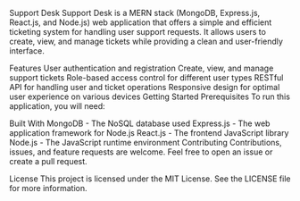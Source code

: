 Support Desk
Support Desk is a MERN stack (MongoDB, Express.js, React.js, and Node.js) web application that offers a simple and efficient ticketing system for handling user support requests. It allows users to create, view, and manage tickets while providing a clean and user-friendly interface.

Features
User authentication and registration
Create, view, and manage support tickets
Role-based access control for different user types
RESTful API for handling user and ticket operations
Responsive design for optimal user experience on various devices
Getting Started
Prerequisites
To run this application, you will need:

Built With
MongoDB - The NoSQL database used
Express.js - The web application framework for Node.js
React.js - The frontend JavaScript library
Node.js - The JavaScript runtime environment
Contributing
Contributions, issues, and feature requests are welcome. Feel free to open an issue or create a pull request.

License
This project is licensed under the MIT License. See the LICENSE file for more information.








